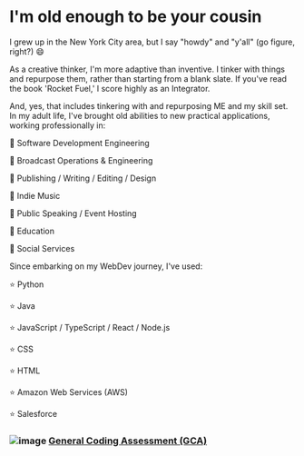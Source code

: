 # I'm old enough to be your cousin

I grew up in the New York City area, but I say "howdy" and "y'all" (go figure, right?) 😄

As a creative thinker, I'm more adaptive than inventive.  I tinker with things and repurpose them, rather than starting from a blank slate.  If you've read the book 'Rocket Fuel,' I score highly as an Integrator.

And, yes, that includes tinkering with and repurposing ME and my skill set.  In my adult life, I've brought old abilities to new practical applications, working professionally in:

💼 Software Development Engineering

💼 Broadcast Operations & Engineering

💼 Publishing / Writing / Editing / Design

💼 Indie Music

💼 Public Speaking / Event Hosting

💼 Education

💼 Social Services

Since embarking on my WebDev journey, I've used:

⭐️ Python

⭐️ Java

⭐️ JavaScript / TypeScript / React / Node.js

⭐️ CSS

⭐️ HTML

⭐️ Amazon Web Services (AWS)

⭐️ Salesforce

### ![image](https://user-images.githubusercontent.com/76451364/135887881-9ae0f371-8422-4fc1-ba9d-268e0276f0ca.png) [General Coding Assessment (GCA)](https://app.codesignal.com/evaluation-result/QSPy9X8ZspuL2G8hB)

